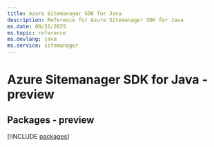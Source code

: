 ```yaml
---
title: Azure Sitemanager SDK for Java
description: Reference for Azure Sitemanager SDK for Java
ms.date: 09/22/2025
ms.topic: reference
ms.devlang: java
ms.service: sitemanager
---
```

# Azure Sitemanager SDK for Java - preview
## Packages - preview
[!INCLUDE [packages](sitemanager-index.md)]